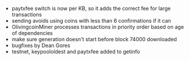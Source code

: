 * paytxfee switch is now per KB, so it adds the correct fee for large transactions
* sending avoids using coins with less than 6 confirmations if it can
* OlivingcoinMiner processes transactions in priority order based on age of dependencies
* make sure generation doesn't start before block 74000 downloaded
* bugfixes by Dean Gores
* testnet, keypoololdest and paytxfee added to getinfo
